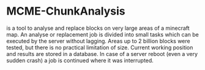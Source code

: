 # MCME-ChunkAnalysis 
is a tool to analyse and replace blocks on very large areas of a minecraft map. 
An analyse or replacement job is divided into small tasks which can be executed by the server without lagging.
Areas up to 2 billion blocks were tested, but there is no practical limitation of size.
Current working position and results are stored in a database. In case of a server reboot (even a very sudden crash) a job is
continued where it was interrupted.
